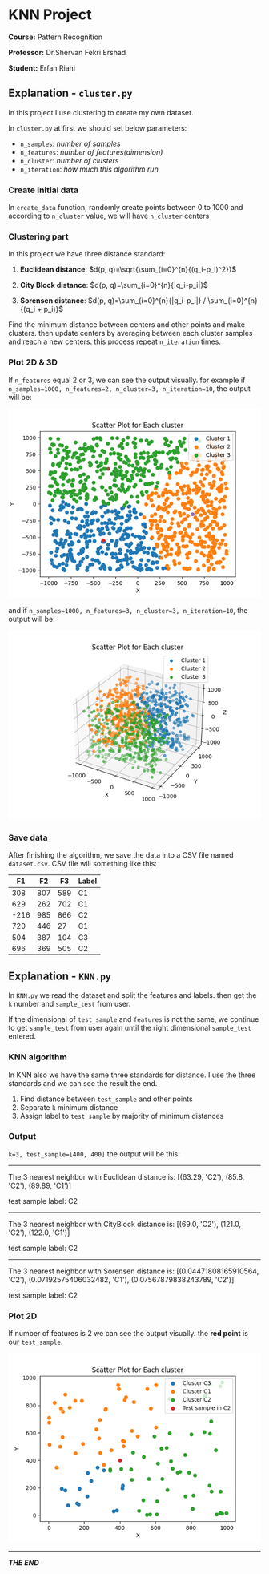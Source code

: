 # KNN Project
**Course:** Pattern Recognition

**Professor:** Dr.Shervan Fekri Ershad

**Student:** Erfan Riahi

## Explanation - `cluster.py`
In this project I use clustering to create my own dataset.

In `cluster.py` at first we should set below parameters:
* `n_samples`: _number of samples_
* `n_features`: _number of features(dimension)_
* `n_cluster`: _number of clusters_
* `n_iteration`: _how much this algorithm run_

### Create initial data
In `create_data` function, randomly create points between 0 to 1000 and according to `n_cluster` value, we will have `n_cluster` centers

### Clustering part
In this project we have three distance standard:

1. **Euclidean distance**: $d(p, q)=\sqrt{\sum_{i=0}^{n}{(q_i-p_i)^2}}$ 

2. **City Block distance**: $d(p, q)=\sum_{i=0}^{n}{|q_i-p_i|}$

3. **Sorensen distance**: $d(p, q)=\sum_{i=0}^{n}{|q_i-p_i|} / \sum_{i=0}^{n}{(q_i + p_i)}$

Find the minimum distance between centers and other points and make clusters. then update centers by averaging between each cluster samples and reach a new centers. this process repeat `n_iteration` times.

### Plot 2D & 3D
If `n_features` equal 2 or 3, we can see the output visually. for example if `n_samples=1000, n_features=2, n_cluster=3, n_iteration=10`, the output will be:

![2D-clustering](Img/2D-clustering.png)

and if `n_samples=1000, n_features=3, n_cluster=3, n_iteration=10`, the output will be:

![3D-clustering](Img/3D-clustering.png)

### Save data
After finishing the algorithm, we save the data into a CSV file named `dataset.csv`. CSV file will something like this:

F1 | F2 | F3 | Label
---|----|----|-----
308|807 |589 | C1
629| 262|702|C1
-216| 985|866|C2
720| 446|27|C1
504| 387|104|C3
696| 369|505|C2

## Explanation - `KNN.py`
In `KNN.py` we read the dataset and split the features and labels. then get the `k` number and `sample_test` from user.

If the dimensional of `test_sample` and `features` is not the same, we continue to get `sample_test` from user again until the right dimensional `sample_test` entered.

### KNN algorithm
In KNN also we have the same three standards for distance. I use the three standards and we can see the result the end.

1. Find distance between `test_sample` and other points
2. Separate `k` minimum distance 
3. Assign label to `test_sample` by majority of minimum distances

### Output
`k=3, test_sample=[400, 400]` the output will be this:

---
The 3 nearest neighbor with Euclidean distance is: [(63.29, 'C2'), (85.8, 'C2'), (89.89, 'C1')]

test sample label: C2

----

The 3 nearest neighbor with CityBlock distance is: [(69.0, 'C2'), (121.0, 'C2'), (122.0, 'C1')]

test sample label: C2

----

The 3 nearest neighbor with Sorensen distance is: [(0.04471808165910564, 'C2'), (0.07192575406032482, 'C1'), (0.07567879838243789, 'C2')]

test sample label: C2

### Plot 2D
If number of features is 2 we can see the output visually. the **red point** is our `test_sample`.

![2D-KNN-ED](Img/2D-KNN-ED.png)

---
**_THE END_**
